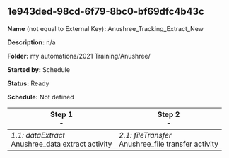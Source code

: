 ## 1e943ded-98cd-6f79-8bc0-bf69dfc4b43c

**Name** (not equal to External Key)**:** Anushree_Tracking_Extract_New

**Description:** n/a

**Folder:** my automations/2021 Training/Anushree/

**Started by:** Schedule

**Status:** Ready

**Schedule:** Not defined

| Step 1<br>_-_ | Step 2<br>_-_ |
| --- | --- |
| _1.1: dataExtract_<br>Anushree_data extract activity | _2.1: fileTransfer_<br>Anushree_file transfer activity |
